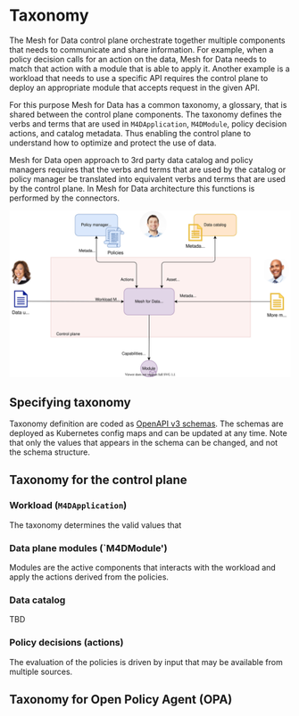 # Taxonomy

The Mesh for Data control plane orchestrate together multiple components that needs to communicate and share information. 
For example, when a policy decision calls for an action on the data, Mesh for Data needs to match that action with a module that is able to apply it. Another example is a workload that needs to use a specific API requires the control plane to deploy an appropriate module that accepts request in the given API.

For this purpose Mesh for Data has a common taxonomy, a glossary, that is shared between the control plane components. The taxonomy defines the verbs and terms that are used in `M4DApplication`, `M4DModule`, policy decision actions, and catalog metadata. Thus enabling the control plane to understand how to optimize and protect the use of data.

Mesh for Data open approach to 3rd party data catalog and policy managers requires that the verbs and terms that are used by the catalog or policy manager be translated into equivalent verbs and terms that are used by the control plane. In Mesh for Data architecture this functions is performed by the connectors.

![Taxonomy](../static/m4d-taxonomy.svg)

## Specifying taxonomy

Taxonomy definition are coded as [OpenAPI v3 schemas](https://github.com/OAI/OpenAPI-Specification/blob/main/versions/3.0.0.md#schemaObject). The schemas are deployed as Kubernetes config maps and can be updated at any time.
Note that only the values that appears in the schema can be changed, and not the schema structure.

## Taxonomy for the control plane

### Workload (`M4DApplication`)

The taxonomy determines the valid values that 

### Data plane modules (`M4DModule')

Modules are the active components that interacts with the workload and apply the actions derived from the policies.

### Data catalog

TBD

### Policy decisions (actions)

The evaluation of the policies is driven by input that may be available from multiple sources.

## Taxonomy for Open Policy Agent (OPA)


